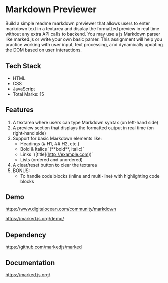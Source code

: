 # Markdown Previewer

Build a simple readme markdown previewer that allows users to enter markdown text in a textarea and display the formatted preview in real time without any extra API calls to backend. You may use a js Markdown parser like marked.js or write your own basic parser. This assignment will help you practice working with user input, text processing, and dynamically updating the DOM based on user interactions.

## Tech Stack

* HTML
* CSS
* JavaScript
* Total Marks: 15

## Features

1. A textarea where users can type Markdown syntax (on left-hand side)
2. A preview section that displays the formatted output in real time (on right-hand side)
3. Support for basic Markdown elements like:
    * Headings (# H1, ## H2, etc.)
    * Bold & Italics \`(\*\*bold\*\*, italic)\`
    * Links \`(\[title\](http://example.com))\`
    * Lists (ordered and unordered)
4. A clear/reset button to clear the textarea
5. BONUS:
    * To handle code blocks (inline and multi-line) with highlighting code blocks

## Demo

https://www.digitalocean.com/community/markdown

https://marked.js.org/demo/

## Dependency

https://github.com/markedjs/marked

## Documentation

https://marked.js.org/
